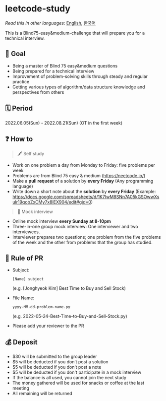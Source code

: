 # leetcode-study

*Read this in other languages*: [English](README.md), [한국어](README_ko.md)

This is a Blind75-easy&medium-challenge that will prepare you for a technical interview.

## 📝 Goal 

- Being a master of Blind 75 easy&medium questions 
- Being prepared for a technical interview
- Improvement of problem-solving skills through steady and regular practice
- Getting various types of algorithm/data structure knowledge and perspectives from others

## 🗓 Period 
2022.06.05(Sun) - 2022.08.21(Sun) (OT in the first week)

## ❓ How to 
> 🖋 Self study
- Work on one problem a day from Monday to Friday: five problems per week
- Problems are from Blind 75 easy & medium (https://neetcode.io/)
- Make a **pull request** of a solution by **every Friday** (Any programming language)
- Write down a short note about the **solution** by **every Friday** (Example: https://docs.google.com/spreadsheets/d/1K7IwM8SNn7A05kGSOwwXsulr19qobZxCMy7x8lEX904/edit#gid=0)

> 🔖 Mock interview
- Online mock interview **every Sunday at 8-10pm**
- Three-in-one group mock interview: One interviewer and two interviewees. 
- Interviewer prepares two questions; one problem from the five problems of the week and the other from problems that the group has studied.  

## 💾 Rule of PR 
- Subject: 
  ~~~
  [Name] subject
  ~~~
  (e.g. [Jonghyeok Kim] Best Time to Buy and Sell Stock)

- File Name: 
  ~~~
  yyyy-MM-dd-problem-name.py
  ~~~
  (e.g. 2022-05-24-Best-Time-to-Buy-and-Sell-Stock.py)

- Please add your reviewer to the PR

## 💰 Deposit 
- $30 will be submitted to the group leader
- $5 will be deducted if you don’t post a solution
- $5 will be deducted if you don’t post a note
- $5 will be deducted if you don't participate in a mock interview
- If the balance is all used, you cannot join the next study
- The money gathered will be used for snacks or coffee at the last meeting
- All remaining will be returned
